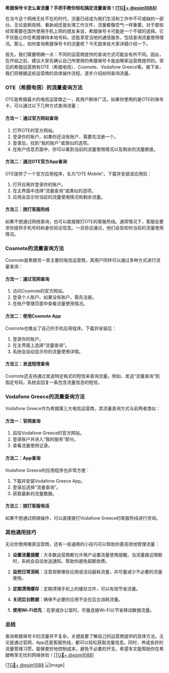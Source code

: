 **希腊保号卡怎么查流量？手把手教你轻松搞定流量查询！[[TG💪+ @esim1088](https://t.me/s/esim1088)]**

在当今这个网络无处不在的时代，流量已经成为我们生活和工作中不可或缺的一部分。无论是刷视频、看新闻还是处理工作文件，流量都像空气一样重要。对于那些经常需要在国外使用手机上网的朋友来说，希腊保号卡可能是一个不错的选择。它不仅能让你在希腊保持本地号码，还能享受当地的通信服务，包括查询流量使用情况。那么，如何查询希腊保号卡的流量呢？今天就来给大家详细介绍一下。

首先，我们需要明确一点：不同的运营商提供的查询方式可能会有所不同。因此，在开始之前，建议大家先确认自己所使用的希腊保号卡是由哪家运营商提供的。常见的希腊运营商有OTE（希腊电信）、Cosmote、Vodafone Greece等。接下来，我们将根据这些运营商的具体操作流程，逐步介绍如何查询流量。

### OTE（希腊电信）的流量查询方法

OTE是希腊最大的电信运营商之一，其用户群体广泛。如果你使用的是OTE的保号卡，可以通过以下几种方式查询流量：

#### 方法一：通过官方网站查询
1. 打开OTE的官方网站。
2. 登录你的账户。如果你还没有账户，需要先注册一个。
3. 登录后，找到“我的账户”或类似的选项。
4. 在账户信息页面中，你可以看到当前的流量使用情况以及剩余的流量额度。

#### 方法二：通过OTE官方App查询
OTE提供了一个官方应用程序，名为“OTE Mobile”。下载并安装该应用后：
1. 打开应用并登录你的账户。
2. 在主界面中选择“流量查询”或类似的选项。
3. 应用会显示你当前的流量使用情况和剩余流量。

#### 方法三：拨打客服热线
如果不想通过网络查询，也可以直接拨打OTE的客服热线。通常情况下，客服会要求你提供手机号码和身份验证信息。一旦验证通过，他们会告知你当前的流量使用情况。

### Cosmote的流量查询方法

Cosmote是希腊另一家主要的电信运营商，其用户同样可以通过多种方式进行流量查询：

#### 方法一：通过官网查询
1. 访问Cosmote的官方网站。
2. 登录个人账户。如果没有账户，需先注册。
3. 在账户管理页面中查看流量使用情况。

#### 方法二：使用Cosmote App
Cosmote也推出了自己的手机应用程序。下载并安装后：
1. 登录你的账户。
2. 在主界面上选择“流量查询”。
3. 系统会自动显示你的流量使用详情。

#### 方法三：发送短信查询
Cosmote还支持通过发送特定格式的短信来查询流量。例如，发送“流量查询”到指定号码，系统会回复一条包含流量信息的短信。

### Vodafone Greece的流量查询方法

Vodafone Greece作为希腊第三大电信运营商，其流量查询方式与前两者类似：

#### 方法一：官网查询
1. 前往Vodafone Greece的官方网站。
2. 登录账户并进入“我的服务”部分。
3. 查看流量使用记录。

#### 方法二：App查询
Vodafone Greece的应用程序也非常方便：
1. 下载并安装Vodafone Greece App。
2. 登录后选择“流量查询”。
3. 获取最新的流量数据。

#### 方法三：拨打客服电话
如果不想通过网络操作，可以直接拨打Vodafone Greece的客服热线进行咨询。

### 其他通用技巧

无论你使用哪家运营商，还有一些通用的小技巧可以帮助你更高效地管理流量：

1. **设置流量提醒**：大多数运营商都允许用户设置流量使用提醒。当流量接近限额时，系统会自动发送通知，帮助你避免超额收费。
   
2. **监控日常消耗**：注意观察哪些应用或活动最耗流量，并尽量减少不必要的流量使用。

3. **定期清理缓存**：定期清理手机上的缓存文件，可以有效节省流量。

4. **关闭后台数据**：确保不必要的应用不会在后台消耗流量。

5. **使用Wi-Fi优先**：在家或办公室时，尽量连接Wi-Fi以节省移动数据流量。

### 总结

查询希腊保号卡的流量并不复杂，关键是要了解自己的运营商提供的具体方法。无论是通过官网、App还是客服热线，都可以轻松获取流量信息。同时，养成良好的流量管理习惯，能够更好地控制成本，避免不必要的开支。希望本文能帮助你在希腊畅享无忧的网络体验！[[TG💪+ @esim1088](https://t.me/s/esim1088)]

[[TG💪+ @esim1088](https://t.me/s/esim1088) ![Image](https://i.postimg.cc/4NQfJmqS/Snipaste-2025-05-13-00-14-12.png)]